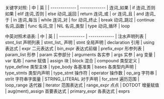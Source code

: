 关键字对照:
| 中 | 英 |
| ------------- | ------------- |
连词_如果 | if
连词_否则如果 | elif
连词_否则 | else
动词_返回 | return
连词_或 | or
连词_且 | and
连词_于 | in
连词_每当 | while
连词_对 | for
动词_终止 | break
动词_跳过 | continue
名词_函数 | func
名词_空 | NIL
名词_类型 | type
动词_循环 | loop

中英对照术语表:
| 中 | 英 |
| ------------- | ------------- |
注水声明列表 | stmt_list
声明列表 | stmt_list_
声明 | stmt
全局声明 | declaration
引用 | using
表达式 | expr
二元表达式 | bin_expr
表达式前缀 | prefix_expr
形参列表 | param_list
形参 | param
实参部分 | arguments
各实参 | args
实参 | arg
变量 | var
名称 | name
赋值 | assign
块 | block
混合 | compound
类型定义 | type_define
类型主体 | type_body
各基准类 | bases
各类型内声明 | type_stmts
类型内声明 | type_stmt
操作符 | operator
操作数 | op_arg
字符串 | strlit
字符串字面量 | STRING_LITERAL
对于声明 | for_stmt
遍历范围 | loop_range
迭代器 | iterator
范围表达式 | range_expr
点点 | DOTDOT
增量赋值 | aug(ment)_assign
首要表达式 | primary_expr
各表达式 | exprs

